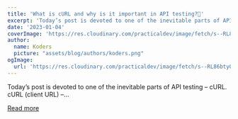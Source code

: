 ```yaml
---
title: 'What is cURL and why is it important in API testing?🤖'
excerpt: 'Today’s post is devoted to one of the inevitable parts of API testing – cURL.   cURL (client URL) –...'
date: '2023-01-04'
coverImage: 'https://res.cloudinary.com/practicaldev/image/fetch/s--RL86btyO--/c_imagga_scale,f_auto,fl_progressive,h_420,q_auto,w_1000/https://dev-to-uploads.s3.amazonaws.com/uploads/articles/7o5qpw5s8ovoytxew1cz.jpg'
author:
  name: Koders
  picture: "assets/blog/authors/koders.png"
ogImage:
  url: 'https://res.cloudinary.com/practicaldev/image/fetch/s--RL86btyO--/c_imagga_scale,f_auto,fl_progressive,h_420,q_auto,w_1000/https://dev-to-uploads.s3.amazonaws.com/uploads/articles/7o5qpw5s8ovoytxew1cz.jpg'
---
```


Today’s post is devoted to one of the inevitable parts of API testing – cURL.   cURL (client URL) –...

[Read more](https://dev.to/mariamarsh/what-is-curl-and-why-is-it-important-in-api-testing-416m)
